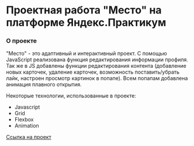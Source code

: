 # Проектная работа "Место" на платформе Яндекс.Практикум

### О проекте

"Место" - это адаптивный и интерактивный проект. С помощью JavaScript реализована 
функция редактирования информации профиля. Так же в JS добавлены функции редактирования контента
(добавление новых карточек, удаление карточек, возможность поставить/убрать лайк, настроен просмотр картинок в попапе). Всем попапам добавлена анимация плавного открытия.

Некоторые технологии, использованные в проекте:

* Javascript
* Grid
* Flexbox
* Animation


[Ссылка на проект](https://nlog675.github.io/mesto/)